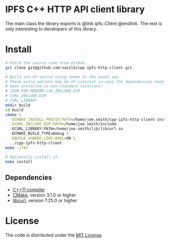 # IPFS C++ HTTP API client library

The main class the library exports is @link ipfs::Client @endlink. The rest is only interesting to developers of this library.

# Install

```sh
# Fetch the source code from GitHub.
git clone git@github.com:vasild/cpp-ipfs-http-client.git

# Build out-of-source using cmake in the usual way.
# These extra options may be of interest in case the dependencies have
# been installed in non-standard locations:
# JSON_FOR_MODERN_CXX_INCLUDE_DIR
# CURL_INCLUDE_DIR
# CURL_LIBRARY
mkdir build
cd build
cmake \
  -DCMAKE_INSTALL_PREFIX:PATH=/home/joe.smith/cpp-ipfs-http-client-install \
  -DCURL_INCLUDE_DIR:PATH=/home/joe.smith/include
  -DCURL_LIBRARY:PATH=/home/joe.smith/lib/libcurl.so
  -DCMAKE_BUILD_TYPE=Debug \
  -DBUILD_SHARED_LIBS:BOOL=ON \
  ../cpp-ipfs-http-client
make -j742

# Optionally install it.
make install
```

## Dependencies

- [C++11 compiler](https://github.com/nlohmann/json#supported-compilers)
- [CMake](http://cmake.org), version 3.1.0 or higher
- [libcurl](https://curl.haxx.se/libcurl), version 7.25.0 or higher

# License

The code is distributed under the [MIT License](http://opensource.org/licenses/MIT).
